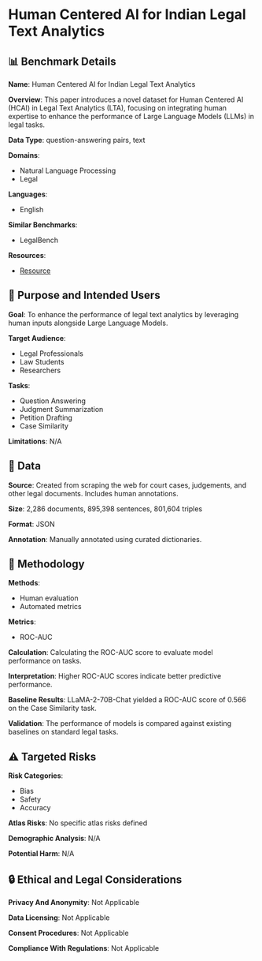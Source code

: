 # Human Centered AI for Indian Legal Text Analytics

## 📊 Benchmark Details

**Name**: Human Centered AI for Indian Legal Text Analytics

**Overview**: This paper introduces a novel dataset for Human Centered AI (HCAI) in Legal Text Analytics (LTA), focusing on integrating human expertise to enhance the performance of Large Language Models (LLMs) in legal tasks.

**Data Type**: question-answering pairs, text

**Domains**:
- Natural Language Processing
- Legal

**Languages**:
- English

**Similar Benchmarks**:
- LegalBench

**Resources**:
- [Resource](N/A)

## 🎯 Purpose and Intended Users

**Goal**: To enhance the performance of legal text analytics by leveraging human inputs alongside Large Language Models.

**Target Audience**:
- Legal Professionals
- Law Students
- Researchers

**Tasks**:
- Question Answering
- Judgment Summarization
- Petition Drafting
- Case Similarity

**Limitations**: N/A

## 💾 Data

**Source**: Created from scraping the web for court cases, judgements, and other legal documents. Includes human annotations.

**Size**: 2,286 documents, 895,398 sentences, 801,604 triples

**Format**: JSON

**Annotation**: Manually annotated using curated dictionaries.

## 🔬 Methodology

**Methods**:
- Human evaluation
- Automated metrics

**Metrics**:
- ROC-AUC

**Calculation**: Calculating the ROC-AUC score to evaluate model performance on tasks.

**Interpretation**: Higher ROC-AUC scores indicate better predictive performance.

**Baseline Results**: LLaMA-2-70B-Chat yielded a ROC-AUC score of 0.566 on the Case Similarity task.

**Validation**: The performance of models is compared against existing baselines on standard legal tasks.

## ⚠️ Targeted Risks

**Risk Categories**:
- Bias
- Safety
- Accuracy

**Atlas Risks**:
No specific atlas risks defined

**Demographic Analysis**: N/A

**Potential Harm**: N/A

## 🔒 Ethical and Legal Considerations

**Privacy And Anonymity**: Not Applicable

**Data Licensing**: Not Applicable

**Consent Procedures**: Not Applicable

**Compliance With Regulations**: Not Applicable
